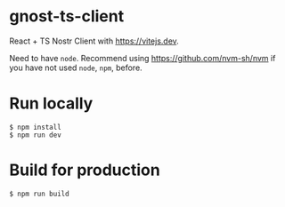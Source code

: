# gnost-ts-client
React + TS Nostr Client with https://vitejs.dev.

Need to have `node`. Recommend using https://github.com/nvm-sh/nvm if you have not used `node`, `npm`, before.

# Run locally
```shell
$ npm install
$ npm run dev
```

# Build for production
```shell
$ npm run build
```
